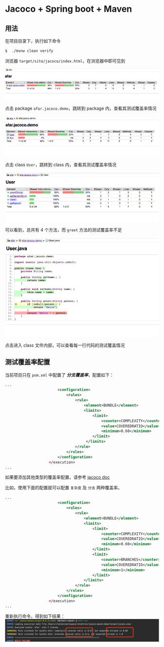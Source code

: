 # Jacoco + Spring boot + Maven 

## 用法

在项目目录下，执行如下命令
```bash
$  ./mvnw clean verify 
```

浏览器 `target/site/jacoco/index.html`，在浏览器中即可见到

![](./images/jacoco-1.png)

点击 package `afar.jacoco.demo`，跳转到 package 内，查看其测试覆盖率情况

![](./images/jacoco-2.png)

点击 class `User`，跳转到 class 内，查看其测试覆盖率情况

![](./images/jacoco-3.png)

可以看到，总共有 4 个方法，而 `greet` 方法的测试覆盖率不足

![](./images/jacoco-4.png)

点击进入 class 文件内部，可以查看每一行代码的测试覆盖情况


## 测试覆盖率配置
当前项目只在 `pom.xml` 中配置了 ***分支覆盖率***，配置如下： 

```xml
...
                        <configuration>
                            <rules>
                                <rule>
                                    <element>BUNDLE</element>
                                    <limits>
                                        <limit>
                                            <counter>COMPLEXITY</counter>
                                            <value>COVEREDRATIO</value>
                                            <minimum>0.60</minimum>
                                        </limit>
                                     </limits>
                                </rule>
                            </rules>
                        </configuration>
                    </execution>
...

```
如果要添加其他类型的覆盖率配置，请参考 
[jacoco doc](https://www.eclemma.org/jacoco/trunk/doc/counters.html)

比如，使用下面的配置就可以配置 `复杂度` 及 `分支` 两种覆盖率。

```xml
...
                        <configuration>
                            <rules>
                                <rule>
                                    <element>BUNDLE</element>
                                    <limits>
                                        <limit>
                                            <counter>COMPLEXITY</counter>
                                            <value>COVEREDRATIO</value>
                                            <minimum>0.60</minimum>
                                        </limit>
                                        <limit>
                                            <counter>BRANCHES</counter>
                                            <value>COVEREDRATIO</value>
                                            <minimum>1</minimum>
                                        </limit>
                                    </limits>
                                </rule>
                            </rules>
                        </configuration>
                    </execution>
...

```

重新执行命令，得到如下结果：
![](./images/jacoco-ratio.jpeg)
